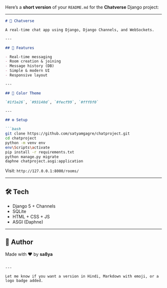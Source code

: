 Here’s a **short version** of your `README.md` for the **Chatverse** Django project:

---

````markdown
# 💬 Chatverse

A real-time chat app using Django, Django Channels, and WebSockets.

---

## 🚀 Features

- Real-time messaging
- Room creation & joining
- Message history (DB)
- Simple & modern UI
- Responsive layout

---

## 🎨 Color Theme

`#1f1e26`, `#93140d`, `#fecf99`, `#fff8f0`

---

## ⚙️ Setup

```bash
git clone https://github.com/satyamgagre/chatproject.git
cd chatproject
python -m venv env
env\Scripts\activate
pip install -r requirements.txt
python manage.py migrate
daphne chatproject.asgi:application
````

Visit: `http://127.0.0.1:8000/rooms/`

---

## 🛠 Tech

* Django 5 + Channels
* SQLite
* HTML + CSS + JS
* ASGI (Daphne)

---

## 📌 Author

Made with ❤️ by **sa8ya**

```

---

Let me know if you want a version in Hindi, Markdown with emoji, or a logo badge added.
```

